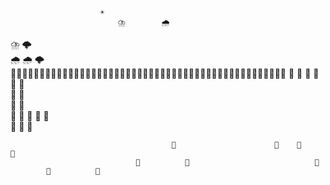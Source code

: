                         ☀️                                                                      
                            ⛈️        🌧️                                                        
⛈️                                                  🌩️                                          
                      🌧️                🌧️      🌩️                                              
🌊🌊🌊🌊🌊🌊🌊🌊🌊🌊🌊🌊🌊🌊🌊🌊🌊🌊🌊🌊🌊🌊🌊🌊🌊🌊🌊🌊🌊🌊🌊🌊🌊🌊🌊🌊🌊🌊🌊🌊🌊🌊🛶🌊🌊🌊🌊🌊
                                                                              🦭        🪼    🐬
    🦈              🐠        🐋                                                              
              🦈                                                                🐠            
      🐡                                            🪼                                          
        🐙                                🐠      🦭      🪼              🦑                    
        🐬                    🐬    🦭                                                        
                                                                                                
                                        🦪                      🌱    🌿        🐚              
                                🌿          🦀                            🦪                    
            🪸          🐚                                                                      
